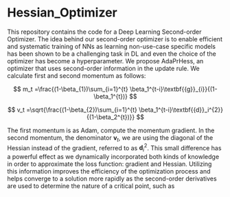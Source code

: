 # Hessian_Optimizer



This repository contains the code for a Deep Learning Second-order Optimizer. The idea behind our second-order optimizer is to enable efficient and systematic training of NNs as learning non-use-case specific models has been shown to be a challenging task in DL and even the choice of the optimizer has become a hyperparameter. We propose AdaPrHess, an optimizer that uses second-order information in the update rule. We calculate first and second momentum as follows:


$$ m_t =\frac{(1-\beta_{1})\sum_{i=1}^{t} \beta_1^{t-i}\textbf{{g}}_{i}}{(1-\beta_1^{t})} $$

 $$ v_t =\sqrt{\frac{(1-\beta_{2})\sum_{i=1}^{t} \beta_1^{t-i}\textbf{{d}}_i^{2}}{(1-\beta_2^{t})}} $$

The first momentum is as Adam, compute the momentum gradient. In the second momentum, the denominator $\textbf{{v}}_{t}$, we are using the diagonal of the Hessian instead of the gradient, referred to as $\textbf{{d}}_i^{2}$. This small difference has a powerful effect as we dynamically incorporated both kinds of knowledge in order to approximate the loss function: gradient and Hessian. Utilizing this information improves the efficiency of the optimization process and helps converge to a solution more rapidly as the second-order derivatives are used to determine the nature of a critical point, such as 
